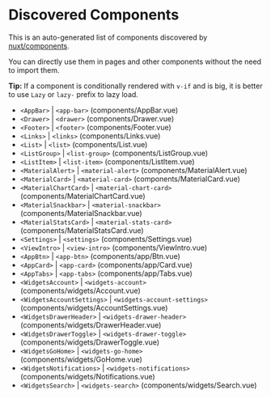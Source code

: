 # Discovered Components

This is an auto-generated list of components discovered by [nuxt/components](https://github.com/nuxt/components).

You can directly use them in pages and other components without the need to import them.

**Tip:** If a component is conditionally rendered with `v-if` and is big, it is better to use `Lazy` or `lazy-` prefix to lazy load.

- `<AppBar>` | `<app-bar>` (components/AppBar.vue)
- `<Drawer>` | `<drawer>` (components/Drawer.vue)
- `<Footer>` | `<footer>` (components/Footer.vue)
- `<Links>` | `<links>` (components/Links.vue)
- `<List>` | `<list>` (components/List.vue)
- `<ListGroup>` | `<list-group>` (components/ListGroup.vue)
- `<ListItem>` | `<list-item>` (components/ListItem.vue)
- `<MaterialAlert>` | `<material-alert>` (components/MaterialAlert.vue)
- `<MaterialCard>` | `<material-card>` (components/MaterialCard.vue)
- `<MaterialChartCard>` | `<material-chart-card>` (components/MaterialChartCard.vue)
- `<MaterialSnackbar>` | `<material-snackbar>` (components/MaterialSnackbar.vue)
- `<MaterialStatsCard>` | `<material-stats-card>` (components/MaterialStatsCard.vue)
- `<Settings>` | `<settings>` (components/Settings.vue)
- `<ViewIntro>` | `<view-intro>` (components/ViewIntro.vue)
- `<AppBtn>` | `<app-btn>` (components/app/Btn.vue)
- `<AppCard>` | `<app-card>` (components/app/Card.vue)
- `<AppTabs>` | `<app-tabs>` (components/app/Tabs.vue)
- `<WidgetsAccount>` | `<widgets-account>` (components/widgets/Account.vue)
- `<WidgetsAccountSettings>` | `<widgets-account-settings>` (components/widgets/AccountSettings.vue)
- `<WidgetsDrawerHeader>` | `<widgets-drawer-header>` (components/widgets/DrawerHeader.vue)
- `<WidgetsDrawerToggle>` | `<widgets-drawer-toggle>` (components/widgets/DrawerToggle.vue)
- `<WidgetsGoHome>` | `<widgets-go-home>` (components/widgets/GoHome.vue)
- `<WidgetsNotifications>` | `<widgets-notifications>` (components/widgets/Notifications.vue)
- `<WidgetsSearch>` | `<widgets-search>` (components/widgets/Search.vue)
